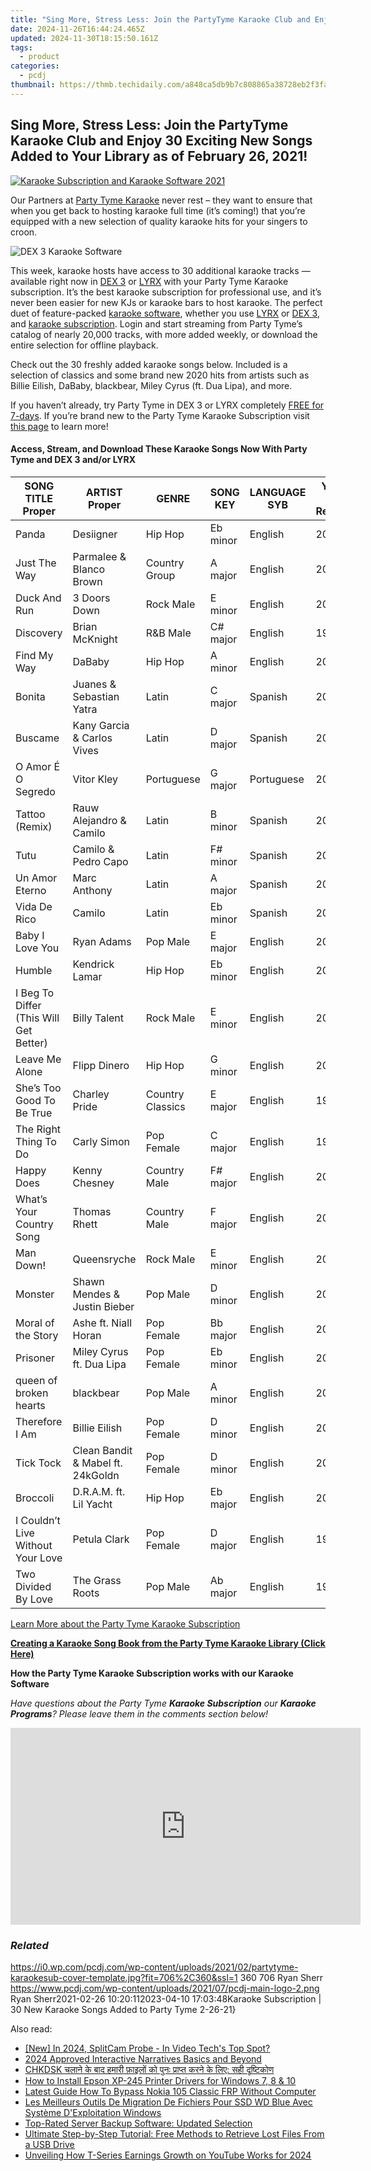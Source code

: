 ```yaml
---
title: "Sing More, Stress Less: Join the PartyTyme Karaoke Club and Enjoy 30 Exciting New Songs Added to Your Library as of February 26, 2021!"
date: 2024-11-26T16:44:24.465Z
updated: 2024-11-30T18:15:50.161Z
tags:
  - product
categories:
  - pcdj
thumbnail: https://thmb.techidaily.com/a848ca5db9b7c808865a38728eb2f3fa3f3cb8b726203e03c39aa2db5f8c0bbd.jpg
---
```


## Sing More, Stress Less: Join the PartyTyme Karaoke Club and Enjoy 30 Exciting New Songs Added to Your Library as of February 26, 2021!

[![Karaoke Subscription and Karaoke Software 2021](https://i0.wp.com/pcdj.com/wp-content/uploads/2021/02/partytyme-karaokesub-cover-template.jpg?resize=706%2C321&ssl=1)](https://i0.wp.com/pcdj.com/wp-content/uploads/2021/02/partytyme-karaokesub-cover-template.jpg?fit=706%2C360&ssl=1 "Karaoke Subscription and Karaoke Software 2021")

Our Partners at [Party Tyme Karaoke](https://tools.techidaily.com/pcdj/products/) never rest – they want to ensure that when you get back to hosting karaoke full time (it’s coming!) that you’re equipped with a new selection of quality karaoke hits for your singers to croon.

![DEX 3 Karaoke Software](https://i1.wp.com/pcdj.com/wp-content/uploads/2018/04/dex3-partytyme-new.jpg?fit=300%2C300&ssl=1 "DEX 3 Karaoke Software")

This week, karaoke hosts have access to 30 additional karaoke tracks — available right now in [DEX 3](https://tools.techidaily.com/pcdj/products/) or [LYRX](http://www.lyrxkaraoke.com/) with your Party Tyme Karaoke subscription. It’s the best karaoke subscription for professional use, and it’s never been easier for new KJs or karaoke bars to host karaoke. The perfect duet of feature-packed [karaoke software](http://www.lyrxkaraoke.com/), whether you use [LYRX](http://www.lyrxkaraoke.com/) or [DEX 3](https://tools.techidaily.com/pcdj/products/), and [karaoke subscription](https://tools.techidaily.com/pcdj/products/). Login and start streaming from Party Tyme’s catalog of nearly 20,000 tracks, with more added weekly, or download the entire selection for offline playback.

Check out the 30 freshly added karaoke songs below. Included is a selection of classics and some brand new 2020 hits from artists such as Billie Eilish, DaBaby, blackbear, Miley Cyrus (ft. Dua Lipa), and more.

If you haven’t already, try Party Tyme in DEX 3 or LYRX completely [FREE for 7-days](https://tools.techidaily.com/pcdj/products/). If you’re brand new to the Party Tyme Karaoke Subscription visit [this page](https://tools.techidaily.com/pcdj/products/) to learn more!

#### Access, Stream, and Download These Karaoke Songs Now With Party Tyme and DEX 3 and/or LYRX

| **SONG TITLE Proper**                  | **ARTIST Proper**                 | **GENRE**        | **SONG KEY** | **LANGUAGE SYB** | **YEAR of Release** |
| -------------------------------------- | --------------------------------- | ---------------- | ------------ | ---------------- | ------------------- |
| Panda                                  | Desiigner                         | Hip Hop          | Eb minor     | English          | 2016                |
| Just The Way                           | Parmalee & Blanco Brown           | Country Group    | A major      | English          | 2019                |
| Duck And Run                           | 3 Doors Down                      | Rock Male        | E minor      | English          | 2000                |
| Discovery                              | Brian McKnight                    | R&B Male         | C# major     | English          | 1999                |
| Find My Way                            | DaBaby                            | Hip Hop          | A minor      | English          | 2020                |
| Bonita                                 | Juanes & Sebastian Yatra          | Latin            | C major      | Spanish          | 2019                |
| Buscame                                | Kany Garcia & Carlos Vives        | Latin            | D major      | Spanish          | 2020                |
| O Amor É O Segredo                     | Vitor Kley                        | Portuguese       | G major      | Portuguese       | 2020                |
| Tattoo (Remix)                         | Rauw Alejandro & Camilo           | Latin            | B minor      | Spanish          | 2020                |
| Tutu                                   | Camilo & Pedro Capo               | Latin            | F# minor     | Spanish          | 2020                |
| Un Amor Eterno                         | Marc Anthony                      | Latin            | A major      | Spanish          | 2019                |
| Vida De Rico                           | Camilo                            | Latin            | Eb minor     | Spanish          | 2020                |
| Baby I Love You                        | Ryan Adams                        | Pop Male         | E major      | English          | 2018                |
| Humble                                 | Kendrick Lamar                    | Hip Hop          | Eb minor     | English          | 2017                |
| I Beg To Differ (This Will Get Better) | Billy Talent                      | Rock Male        | E minor      | English          | 2020                |
| Leave Me Alone                         | Flipp Dinero                      | Hip Hop          | G minor      | English          | 2019                |
| She’s Too Good To Be True              | Charley Pride                     | Country Classics | E major      | English          | 1973                |
| The Right Thing To Do                  | Carly Simon                       | Pop Female       | C major      | English          | 1972                |
| Happy Does                             | Kenny Chesney                     | Country Male     | F# major     | English          | 2020                |
| What’s Your Country Song               | Thomas Rhett                      | Country Male     | F major      | English          | 2020                |
| Man Down!                              | Queensryche                       | Rock Male        | E minor      | English          | 2009                |
| Monster                                | Shawn Mendes & Justin Bieber      | Pop Male         | D minor      | English          | 2020                |
| Moral of the Story                     | Ashe ft. Niall Horan              | Pop Female       | Bb major     | English          | 2020                |
| Prisoner                               | Miley Cyrus ft. Dua Lipa          | Pop Female       | Eb minor     | English          | 2020                |
| queen of broken hearts                 | blackbear                         | Pop Male         | A minor      | English          | 2020                |
| Therefore I Am                         | Billie Eilish                     | Pop Female       | D minor      | English          | 2020                |
| Tick Tock                              | Clean Bandit & Mabel ft. 24kGoldn | Pop Female       | D minor      | English          | 2020                |
| Broccoli                               | D.R.A.M. ft. Lil Yacht            | Hip Hop          | Eb major     | English          | 2016                |
| I Couldn’t Live Without Your Love      | Petula Clark                      | Pop Female       | D major      | English          | 1966                |
| Two Divided By Love                    | The Grass Roots                   | Pop Male         | Ab major     | English          | 1971                |

[Learn More about the Party Tyme Karaoke Subscription](https://tools.techidaily.com/pcdj/products/)

[**Creating a Karaoke Song Book from the Party Tyme Karaoke Library (Click Here)**](https://tools.techidaily.com/pcdj/products/)

**How the Party Tyme Karaoke Subscription works with our Karaoke Software**  

_Have questions about the Party Tyme **Karaoke Subscription** our **Karaoke Programs**? Please leave them in the comments section below!_

<!-- affiliate ads begin -->
<iframe width="560" height="315" src="https://www.youtube.com/embed/w7c5EHp-GDw?si=UTw7lZR0wTmRjp8W" title="YouTube video player" frameborder="0" allow="accelerometer; autoplay; clipboard-write; encrypted-media; gyroscope; picture-in-picture; web-share" referrerpolicy="strict-origin-when-cross-origin" allowfullscreen></iframe>
<!-- affiliate ads end -->

### _Related_

https://i0.wp.com/pcdj.com/wp-content/uploads/2021/02/partytyme-karaokesub-cover-template.jpg?fit=706%2C360&ssl=1 360 706 Ryan Sherr https://www.pcdj.com/wp-content/uploads/2021/07/pcdj-main-logo-2.png Ryan Sherr2021-02-26 10:20:112023-04-10 17:03:48Karaoke Subscription | 30 New Karaoke Songs Added to Party Tyme 2-26-21}

<ins class="adsbygoogle"
     style="display:block"
     data-ad-format="autorelaxed"
     data-ad-client="ca-pub-7571918770474297"
     data-ad-slot="1223367746"></ins>

<ins class="adsbygoogle"
     style="display:block"
     data-ad-client="ca-pub-7571918770474297"
     data-ad-slot="8358498916"
     data-ad-format="auto"
     data-full-width-responsive="true"></ins>

<span class="atpl-alsoreadstyle">Also read:</span>
<div><ul>
<li><a href="https://screen-mirroring-recording.techidaily.com/new-in-2024-splitcam-probe-in-video-techs-top-spot/"><u>[New] In 2024, SplitCam Probe - In Video Tech's Top Spot?</u></a></li>
<li><a href="https://fox-glue.techidaily.com/2024-approved-interactive-narratives-basics-and-beyond/"><u>2024 Approved Interactive Narratives Basics and Beyond</u></a></li>
<li><a href="https://win-exclusive.techidaily.com/chkdsk-calna-ka-btha-hamara-fiil-ka-pana-parapata-karana-ka-le-saha-thashhatakanae/"><u>CHKDSK चलाने के बाद हमारी फ़ाइलों को पुनः प्राप्त करने के लिए: सही दृष्टिकोण</u></a></li>
<li><a href="https://driver-download.techidaily.com/how-to-install-epson-xp-245-printer-drivers-for-windows-7-8-and-10/"><u>How to Install Epson XP-245 Printer Drivers for Windows 7, 8 & 10</u></a></li>
<li><a href="https://android-frp.techidaily.com/latest-guide-how-to-bypass-nokia-105-classic-frp-without-computer-by-drfone-android/"><u>Latest Guide How To Bypass Nokia 105 Classic FRP Without Computer</u></a></li>
<li><a href="https://win-exclusive.techidaily.com/les-meilleurs-outils-de-migration-de-fichiers-pour-ssd-wd-blue-avec-systeme-dexploitation-windows/"><u>Les Meilleurs Outils De Migration De Fichiers Pour SSD WD Blue Avec Système D'Exploitation Windows</u></a></li>
<li><a href="https://win-exclusive.techidaily.com/top-rated-server-backup-software-updated-selection/"><u>Top-Rated Server Backup Software: Updated Selection</u></a></li>
<li><a href="https://win-exclusive.techidaily.com/ultimate-step-by-step-tutorial-free-methods-to-retrieve-lost-files-from-a-usb-drive/"><u>Ultimate Step-by-Step Tutorial: Free Methods to Retrieve Lost Files From a USB Drive</u></a></li>
<li><a href="https://facebook-record-videos.techidaily.com/unveiling-how-t-series-earnings-growth-on-youtube-works-for-2024/"><u>Unveiling How T-Series Earnings Growth on YouTube Works for 2024</u></a></li>
</ul></div>

